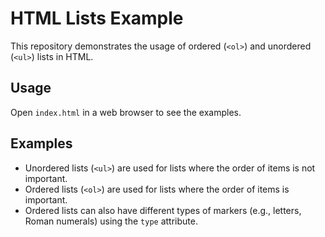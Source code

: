 # HTML Lists Example

This repository demonstrates the usage of ordered (`<ol>`) and unordered (`<ul>`) lists in HTML.

## Usage

Open `index.html` in a web browser to see the examples.

## Examples

* Unordered lists (`<ul>`) are used for lists where the order of items is not important.
* Ordered lists (`<ol>`) are used for lists where the order of items is important.
* Ordered lists can also have different types of markers (e.g., letters, Roman numerals) using the `type` attribute.
